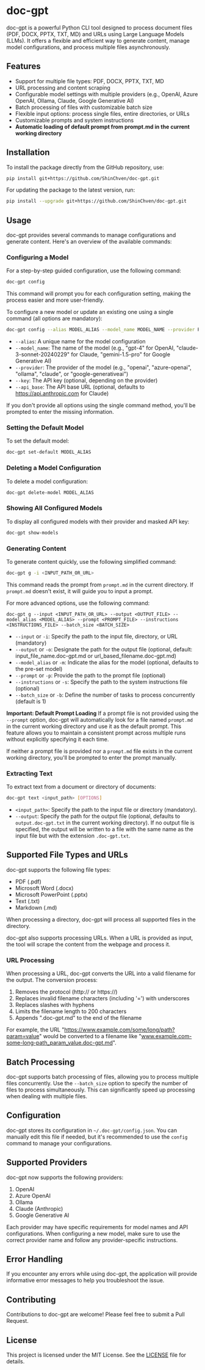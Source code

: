 # doc-gpt

doc-gpt is a powerful Python CLI tool designed to process document files (PDF, DOCX, PPTX, TXT, MD) and URLs using Large Language Models (LLMs). It offers a flexible and efficient way to generate content, manage model configurations, and process multiple files asynchronously.

## Features

- Support for multiple file types: PDF, DOCX, PPTX, TXT, MD
- URL processing and content scraping
- Configurable model settings with multiple providers (e.g., OpenAI, Azure OpenAI, Ollama, Claude, Google Generative AI)
- Batch processing of files with customizable batch size
- Flexible input options: process single files, entire directories, or URLs
- Customizable prompts and system instructions
- **Automatic loading of default prompt from prompt.md in the current working directory**

## Installation

To install the package directly from the GitHub repository, use:

```bash
pip install git+https://github.com/ShinChven/doc-gpt.git
```

For updating the package to the latest version, run:

```bash
pip install --upgrade git+https://github.com/ShinChven/doc-gpt.git
```

## Usage

doc-gpt provides several commands to manage configurations and generate content. Here's an overview of the available commands:

### Configuring a Model

For a step-by-step guided configuration, use the following command:

```bash
doc-gpt config
```

This command will prompt you for each configuration setting, making the process easier and more user-friendly.


To configure a new model or update an existing one using a single command (all options are mandatory):

```bash
doc-gpt config --alias MODEL_ALIAS --model_name MODEL_NAME --provider PROVIDER --key API_KEY --api_base API_BASE
```

- `--alias`: A unique name for the model configuration
- `--model_name`: The name of the model (e.g., "gpt-4" for OpenAI, "claude-3-sonnet-20240229" for Claude, "gemini-1.5-pro" for Google Generative AI)
- `--provider`: The provider of the model (e.g., "openai", "azure-openai", "ollama", "claude", or "google-generativeai")
- `--key`: The API key (optional, depending on the provider)
- `--api_base`: The API base URL (optional, defaults to https://api.anthropic.com for Claude)

If you don't provide all options using the single command method, you'll be prompted to enter the missing information.

### Setting the Default Model

To set the default model:

```bash
doc-gpt set-default MODEL_ALIAS
```

### Deleting a Model Configuration

To delete a model configuration:

```bash
doc-gpt delete-model MODEL_ALIAS
```

### Showing All Configured Models

To display all configured models with their provider and masked API key:

```bash
doc-gpt show-models
```

### Generating Content

To generate content quickly, use the following simplified command:

```bash
doc-gpt g -i <INPUT_PATH_OR_URL>
```

This command reads the prompt from `prompt.md` in the current directory. If `prompt.md` doesn't exist, it will guide you to input a prompt.

For more advanced options, use the following command:


```
doc-gpt g --input <INPUT_PATH_OR_URL> --output <OUTPUT_FILE> --model_alias <MODEL_ALIAS> --prompt <PROMPT_FILE> --instructions <INSTRUCTIONS_FILE> --batch_size <BATCH_SIZE>
```

- `--input` or `-i`: Specify the path to the input file, directory, or URL (mandatory)
- `--output` or `-o`: Designate the path for the output file (optional, default: input_file_name.doc-gpt.md or url_based_filename.doc-gpt.md)
- `--model_alias` or `-m`: Indicate the alias for the model (optional, defaults to the pre-set model)
- `--prompt` or `-p`: Provide the path to the prompt file (optional)
- `--instructions` or `-s`: Specify the path to the system instructions file (optional)
- `--batch_size` or `-b`: Define the number of tasks to process concurrently (default is 1)

**Important: Default Prompt Loading**
If a prompt file is not provided using the `--prompt` option, doc-gpt will automatically look for a file named `prompt.md` in the current working directory and use it as the default prompt. This feature allows you to maintain a consistent prompt across multiple runs without explicitly specifying it each time.

If neither a prompt file is provided nor a `prompt.md` file exists in the current working directory, you'll be prompted to enter the prompt manually.


### Extracting Text

To extract text from a document or directory of documents:

```bash
doc-gpt text <input_path> [OPTIONS]
```

- `<input_path>`: Specify the path to the input file or directory (mandatory).
- `--output`: Specify the path for the output file (optional, defaults to `output.doc-gpt.txt` in the current working directory). If no output file is specified, the output will be written to a file with the same name as the input file but with the extension `.doc-gpt.txt`.


## Supported File Types and URLs

doc-gpt supports the following file types:
- PDF (.pdf)
- Microsoft Word (.docx)
- Microsoft PowerPoint (.pptx)
- Text (.txt)
- Markdown (.md)

When processing a directory, doc-gpt will process all supported files in the directory.

doc-gpt also supports processing URLs. When a URL is provided as input, the tool will scrape the content from the webpage and process it.

### URL Processing

When processing a URL, doc-gpt converts the URL into a valid filename for the output. The conversion process:
1. Removes the protocol (http:// or https://)
2. Replaces invalid filename characters (including '=') with underscores
3. Replaces slashes with hyphens
4. Limits the filename length to 200 characters
5. Appends ".doc-gpt.md" to the end of the filename

For example, the URL "https://www.example.com/some/long/path?param=value" would be converted to a filename like "www.example.com-some-long-path_param_value.doc-gpt.md".

## Batch Processing

doc-gpt supports batch processing of files, allowing you to process multiple files concurrently. Use the `--batch_size` option to specify the number of files to process simultaneously. This can significantly speed up processing when dealing with multiple files.

## Configuration

doc-gpt stores its configuration in `~/.doc-gpt/config.json`. You can manually edit this file if needed, but it's recommended to use the `config` command to manage your configurations.

## Supported Providers

doc-gpt now supports the following providers:
1. OpenAI
2. Azure OpenAI
3. Ollama
4. Claude (Anthropic)
5. Google Generative AI

Each provider may have specific requirements for model names and API configurations. When configuring a new model, make sure to use the correct provider name and follow any provider-specific instructions.

## Error Handling

If you encounter any errors while using doc-gpt, the application will provide informative error messages to help you troubleshoot the issue.

## Contributing

Contributions to doc-gpt are welcome! Please feel free to submit a Pull Request.

## License

This project is licensed under the MIT License. See the [LICENSE](LICENSE) file for details.

